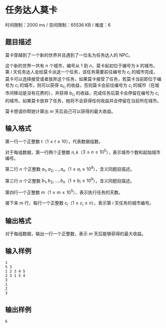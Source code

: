 # 任务达人莫卡

时间限制：2000 ms / 空间限制：65536 KB / 难度：6

## 题目描述

莫卡穿越到了一个新的世界并且遇到了一位名为任务达人的 NPC。

这个新的世界一共有 $n$ 个城市，编号从 $1$ 到 $n$，莫卡起初位于编号为 $k$ 的城市。第 $i$ 天任务达人会给莫卡派送一个任务，该任务需要前往编号为 $c_i$ 的城市完成，莫卡可以选择接受或者放弃这个任务，如果莫卡接受了任务，若莫卡当前即位于编号为 $c_i$ 的城市，则可以获得 $a_{c_i}$ 的收益，否则莫卡会前往编号为 $c_i$ 的城市（在城市间移动是没有花费的），并获得 $b_{c_i}$ 的收益，完成任务后莫卡会停留在编号为 $c_i$ 的城市。如果莫卡放弃了任务，她将不会获得任何收益并会停留在当前所在城市。

莫卡想请你帮她计算出 $m$ 天后自己可以获得的最大收益。

## 输入格式

第一行一个正整数 $t$（$1 \le t \le 10$），代表数据组数。

对于每组数据，第一行两个正整数 $n,k$（$3 \le n \le 10^5$），表示城市个数和起始城市编号。

第二行 $n$ 个正整数 $a_1,a_2,\ldots,a_n$（$1 \le a_i \le 10^9$），含义同题目描述。

第三行 $n$ 个正整数 $b_1,b_2,\ldots,b_n$（$1 \le b_i \le 10^9$），含义同题目描述。

第四行一个正整数 $m$（$1\leq m \leq 10^5$），表示执行任务的天数。

接下来 $m$ 行，每行一个正整数 $c_i$（$1\leq c_i \leq n$），表示第 $i$ 天任务的城市编号。

## 输出格式

对于每组数据，输出一行一个正整数，表示 $m$ 天后能够获得的最大收益。

## 输入样例

    1
    5 3
    1 2 3 4 5
    2 3 1 5 4
    3
    1
    2
    3

## 输出样例

    6
